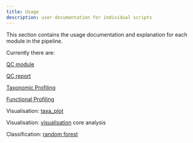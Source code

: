 ```yaml
---
title: Usage
description: user documentation for individual scripts
---
```


This section contains the usage documentation and explanation for each module in the pipeline.

Currently there are:

[QC module](qc_module)

[QC report](qc_report)

[Taxonomic Profiling](taxonomy_profiling)

[Functional Profiling](function_profiling)

Visualisation: [taxa_plot](taxa_plot)

Visualisation: [visualisation](visualisation) core analysis

Classification: [random forest](classification_random_forest)
